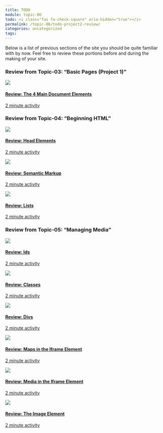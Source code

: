 ```yaml
---
title: TODO
module: topic-06
todo: <i class="fas fa-check-square" aria-hidden="true"></i>
permalink: /topic-06/todo-project2-review/
categories: uncategorized
tags:
---
```


<p>Below is a list of previous sections of the site you should be quite familiar with by now. Feel free to review these portions before and during the making of your site.</p>


<h3>Review from Topic-03: “Basic Pages (Project 1)”</h3>
<div class="row text-center">
  <div class="col-lg-4">
    <div class="bs-component">
      <div class="list-group">
        <a href="../../topic-03/doc-elements-review/" target="_blank" class="list-group-item">
          <img class="icon-hw" src="../../topic-03/img/project-01.svg" />
          <h4 class="list-group-item-heading">Review: The 4 Main Document Elements</h4>
          <div class="divider-hw"></div>
          <p class="list-group-item-text"><i class="far fa-clock" aria-hidden="true"></i> 2 minute activity</p>
        </a>
      </div>
    </div>
  </div>
</div>


<div class="divider-hw"></div>


<h3>Review from Topic-04: “Beginning HTML”</h3>
<div class="row text-center">
  <div class="col-lg-4">
    <div class="bs-component">
      <div class="list-group">
        <a href="../../topic-04/head-elements-review/" target="_blank" class="list-group-item">
          <img class="icon-hw" src="../../topic-04/img/assignment-03.svg" />
          <h4 class="list-group-item-heading">Review: Head Elements</h4>
          <div class="divider-hw"></div>
          <p class="list-group-item-text"><i class="far fa-clock" aria-hidden="true"></i> 2 minute activity</p>
        </a>
      </div>
    </div>
  </div>
  <div class="col-lg-4">
    <div class="bs-component">
      <div class="list-group">
        <a href="../../topic-04/bold-strong/" target="_blank" class="list-group-item">
          <img class="icon-hw" src="../../topic-04/img/assignment-03.svg" />
          <h4 class="list-group-item-heading">Review: Semantic Markup</h4>
          <div class="divider-hw"></div>
          <p class="list-group-item-text"><i class="far fa-clock" aria-hidden="true"></i> 2 minute activity</p>
        </a>
      </div>
    </div>
  </div>
  <div class="col-lg-4">
    <div class="bs-component">
      <div class="list-group">
        <a href="../../topic-04/html-lists/" target="_blank" class="list-group-item">
          <img class="icon-hw" src="../../topic-04/img/assignment-03.svg" />
          <h4 class="list-group-item-heading">Review: Lists</h4>
          <div class="divider-hw"></div>
          <p class="list-group-item-text"><i class="far fa-clock" aria-hidden="true"></i> 2 minute activity</p>
        </a>
      </div>
    </div>
  </div>
</div>


<div class="divider-hw"></div>


<h3>Review from Topic-05: “Managing Media”</h3>
<div class="row text-center">
  <div class="col-lg-4">
    <div class="bs-component">
      <div class="list-group">
        <a href="../../topic-05/html-ids/" target="_blank" class="list-group-item">
          <img class="icon-hw" src="../../topic-05/img/assignment-04.svg" />
          <h4 class="list-group-item-heading">Review: Ids</h4>
          <div class="divider-hw"></div>
          <p class="list-group-item-text"><i class="far fa-clock" aria-hidden="true"></i> 2 minute activity</p>
        </a>
      </div>
    </div>
  </div>
  <div class="col-lg-4">
    <div class="bs-component">
      <div class="list-group">
        <a href="../../topic-05/html-classes/" target="_blank" class="list-group-item">
          <img class="icon-hw" src="../../topic-05/img/assignment-04.svg" />
          <h4 class="list-group-item-heading">Review: Classes</h4>
          <div class="divider-hw"></div>
          <p class="list-group-item-text"><i class="far fa-clock" aria-hidden="true"></i> 2 minute activity</p>
        </a>
      </div>
    </div>
  </div>
  <div class="col-lg-4">
    <div class="bs-component">
      <div class="list-group">
        <a href="../../topic-05/html-divs/" target="_blank" class="list-group-item">
          <img class="icon-hw" src="../../topic-05/img/assignment-04.svg" />
          <h4 class="list-group-item-heading">Review: Divs</h4>
          <div class="divider-hw"></div>
          <p class="list-group-item-text"><i class="far fa-clock" aria-hidden="true"></i> 2 minute activity</p>
        </a>
      </div>
    </div>
  </div>
</div>
<div class="row text-center">
  <div class="col-lg-4">
    <div class="bs-component">
      <div class="list-group">
        <a href="../../topic-05/iframe-element-maps/" target="_blank" class="list-group-item">
          <img class="icon-hw" src="../../topic-05/img/assignment-04.svg" />
          <h4 class="list-group-item-heading">Review: Maps in the Iframe Element</h4>
          <div class="divider-hw"></div>
          <p class="list-group-item-text"><i class="far fa-clock" aria-hidden="true"></i> 2 minute activity</p>
        </a>
      </div>
    </div>
  </div>
  <div class="col-lg-4">
    <div class="bs-component">
      <div class="list-group">
        <a href="../../topic-05/iframe-element-media/" target="_blank" class="list-group-item">
          <img class="icon-hw" src="../../topic-05/img/assignment-04.svg" />
          <h4 class="list-group-item-heading">Review: Media in the Iframe Element</h4>
          <div class="divider-hw"></div>
          <p class="list-group-item-text"><i class="far fa-clock" aria-hidden="true"></i> 2 minute activity</p>
        </a>
      </div>
    </div>
  </div>
  <div class="col-lg-4">
    <div class="bs-component">
      <div class="list-group">
        <a href="../../topic-05/img-element-review/" target="_blank" class="list-group-item">
          <img class="icon-hw" src="../../topic-05/img/assignment-04.svg" />
          <h4 class="list-group-item-heading">Review: The Image Element</h4>
          <div class="divider-hw"></div>
          <p class="list-group-item-text"><i class="far fa-clock" aria-hidden="true"></i> 2 minute activity</p>
        </a>
      </div>
    </div>
  </div>
</div>
